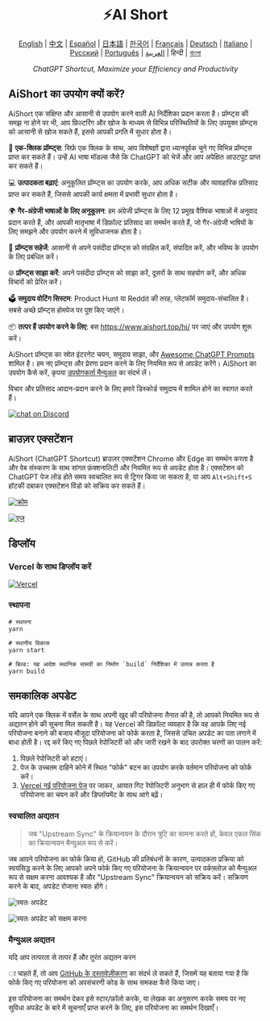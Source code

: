 <h1 align="center">
⚡️AI Short
</h1>
<p align="center">
    <a href="/README-en.md">English</a> | <a href="/README.md">中文</a> |
<a href="./README-es.md">Español</a> |
<a href="./README-ja.md">日本語</a> |
<a href="./README-ko.md">한국어</a> |
<a href="./README-fr.md">Français</a> |
<a href="./README-de.md">Deutsch</a> |
<a href="./README-it.md">Italiano</a> |
<a href="./README-ru.md">Русский</a> |
<a href="./README-pt.md">Português</a> |
<a href="./README-ar.md">العربية</a> |
हिन्दी |
<a href="./README-bn.md">বাংলা</a>
</p>
<p align="center">
    <em>ChatGPT Shortcut, Maximize your Efficiency and Productivity</em>
</p>

## AiShort का उपयोग क्यों करें?

AiShort एक संक्षिप्त और आसानी से उपयोग करने वाली AI निर्देशिका प्रदान करता है। प्रॉम्प्ट्स की समझ ना होने पर भी, आप फ़िल्टरिंग और खोज के माध्यम से विभिन्न परिस्थितियों के लिए उपयुक्त प्रॉम्प्ट्स को आसानी से खोज सकते हैं, इससे आपकी प्रगति में सुधार होता है।

🚀 **एक-क्लिक प्रॉम्प्ट्स**: सिर्फ़ एक क्लिक के साथ, आप विशेषज्ञों द्वारा ध्यानपूर्वक चुने गए विभिन्न प्रॉम्प्ट्स प्राप्त कर सकते हैं। उन्हें AI भाषा मॉडल्स जैसे कि ChatGPT को भेजें और आप अपेक्षित आउटपुट प्राप्त कर सकते हैं।

💻 **उत्पादकता बढ़ाएं**: अनुकूलित प्रॉम्प्ट्स का उपयोग करके, आप अधिक सटीक और व्यावहारिक प्रतिसाद प्राप्त कर सकते हैं, जिससे आपकी कार्य क्षमता में प्रभावी सुधार होता है।

🌍 **गैर-अंग्रेजी भाषाओं के लिए अनुकूलन**: हम अंग्रेजी प्रॉम्प्ट्स के लिए 12 प्रमुख वैश्विक भाषाओं में अनुवाद प्रदान करते हैं, और आपकी मातृभाषा में डिफ़ॉल्ट प्रतिसाद का समर्थन करते हैं, जो गैर-अंग्रेजी भाषियों के लिए समझने और उपयोग करने में सुविधाजनक होता है।

💾 **प्रॉम्प्ट्स सहेजें**: आसानी से अपने पसंदीदा प्रॉम्प्ट्स को संग्रहित करें, संपादित करें, और भविष्य के उपयोग के लिए प्रबंधित करें।

🌐 **प्रॉम्प्ट्स साझा करें**: अपने पसंदीदा प्रॉम्प्ट्स को साझा करें, दूसरों के साथ सहयोग करें, और अधिक विचारों को प्रेरित करें।

🗳️ **समुदाय वोटिंग सिस्टम**: Product Hunt या Reddit की तरह, प्लेटफॉर्म समुदाय-संचालित है। सबसे अच्छे प्रॉम्प्ट्स होमपेज पर पुश किए जाएंगे।

📦 **तत्पर हैं उपयोग करने के लिए**: बस <https://www.aishort.top/hi/> पर जाएं और उपयोग शुरू करें।

AiShort प्रॉम्प्ट्स का स्रोत इंटरनेट चयन, समुदाय साझा, और [Awesome ChatGPT Prompts](https://github.com/f/awesome-chatgpt-prompts) शामिल है। हम नए प्रॉम्प्ट्स और प्रेरणा प्रदान करने के लिए नियमित रूप से अपडेट करेंगे। AiShort का उपयोग कैसे करें, कृपया [उपयोगकर्ता मैन्युअल](https://www.aishort.top/hi/docs/guides/getting-started) का संदर्भ लें।

विचार और प्रतिसाद आदान-प्रदान करने के लिए हमारे डिस्कोर्ड समुदाय में शामिल होने का स्वागत करते हैं।

<a href="https://discord.gg/PZTQfJ4GjX">
   <img src="https://img.shields.io/discord/1048780149899939881?color=%2385c8c8&label=Discord&logo=discord&style=for-the-badge" alt="chat on Discord" />
</a>

## ब्राउज़र एक्सटेंशन

AiShort (ChatGPT Shortcut) ब्राउज़र एक्सटेंशन Chrome और Edge का समर्थन करता है और वेब संस्करण के साथ सांगत फ़ंक्शनालिटी और नियमित रूप से अपडेट होता है। एक्सटेंशन को ChatGPT पेज लोड होते समय स्वचालित रूप से ट्रिगर किया जा सकता है, या आप `Alt+Shift+S` हॉटकी दबाकर एक्सटेंशन विंडो को सक्रिय कर सकते हैं।

<a href="https://chrome.google.com/webstore/detail/chatgpt-shortcut/blcgeoojgdpodnmnhfpohphdhfncblnj">
  <img src="https://img.newzone.top/2023-06-05-12-28-49.png?imageMogr2/format

/webp"  alt="क्रोम" valign="middle" /></a>

<a href="https://microsoftedge.microsoft.com/addons/detail/chatgpt-shortcut/hnggpalhfjmdhhmgfjpmhlfilnbmjoin">
  <img src="https://img.newzone.top/2023-06-05-12-26-20.png?imageMogr2/format/webp" alt="एज" valign="middle" /></a>

## डिप्लॉय

### Vercel के साथ डिप्लॉय करें

[![Vercel](https://vercel.com/button)](https://vercel.com/new/clone?repository-url=https%3A%2F%2Fgithub.com%2Frockbenben%2FChatGPT-Shortcut%2Ftree%2Fgh-pages)

### स्थापना

```shell
# स्थापना
yarn

# स्थानीय विकास
yarn start

# बिल्ड: यह आदेश स्थानिक सामग्री का निर्माण `build` निर्देशिका में उत्पन्न करता है
yarn build
```

## समकालिक अपडेट

यदि आपने एक क्लिक में वर्सेल के साथ अपनी खुद की परियोजना तैनात की है, तो आपको नियमित रूप से अद्यतन होने की सूचना मिल सकती है। यह Vercel की डिफ़ॉल्ट व्यवहार है कि वह आपके लिए नई परियोजना बनाने की बजाय मौजूदा परियोजना को फोर्क करता है, जिससे उचित अपडेट का पता लगाने में बाधा होती है। रद्द करें किए गए पिछले रेपोजिटरी को और जारी रखने के बाद उपरोक्त चरणों का पालन करें:

1. पिछले रेपोजिटरी को हटाएं।
2. पेज के उच्चतम दाहिने कोने में स्थित "फोर्क" बटन का उपयोग करके वर्तमान परियोजना को फोर्क करें।
3. [Vercel नई परियोजना पेज](https://vercel.com/new) पर जाकर, आयात गिट रेपोजिटरी अनुभाग से हाल ही में फोर्क किए गए परियोजना का चयन करें और डिप्लॉयमेंट के साथ आगे बढ़ें।

### स्वचालित अद्यतन

> जब "Upstream Sync" के क्रियान्वयन के दौरान त्रुटि का सामना करते हों, केवल एकल सिंक का क्रियान्वयन मैन्युअल रूप से करें।

जब आपने परियोजना का फोर्क किया हो, GitHub की प्रतिबंधनों के कारण, उत्पादकता प्रक्रिया को स्वयंसिद्ध करने के लिए आपको अपने फोर्क किए गए परियोजना के क्रियान्वयन पर वर्कफ़्लोज़ को मैन्युअल रूप से सक्षम करना आवश्यक है और "Upstream Sync" क्रियान्वयन को सक्रिय करें। सक्रियण करने के बाद, अपडेट रोजाना स्वतः होंगे।

![स्वतः अपडेट](https://img.newzone.top/2023-05-19-11-57-59.png?imageMogr2/format/webp)

![स्वतः अपडेट को सक्षम करना](https://img.newzone.top/2023-05-19-11-59-26.png?imageMogr2/format/webp)

### मैन्युअल अद्यतन

यदि आप तत्परता से तत्पर हैं और तुरंत अद्यतन करन

ा चाहते हैं, तो आप [GitHub के दस्तावेज़ीकरण](https://docs.github.com/en/pull-requests/collaborating-with-pull-requests/working-with-forks/syncing-a-fork) का संदर्भ ले सकते हैं, जिसमें यह बताया गया है कि फोर्क किए गए परियोजना को अपसंचरणी कोड के साथ समकक्ष कैसे किया जाए।

इस परियोजना का समर्थन देकर इसे स्टार/फ़ॉलो करके, या लेखक का अनुसरण करके समय पर नए सुविधा अपडेट के बारे में सूचनाएँ प्राप्त करने के लिए, इस परियोजना का समर्थन दिखाएँ।
